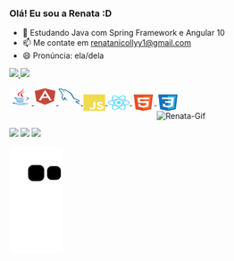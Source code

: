 ### Olá! Eu sou a Renata :D
- 🌱 Estudando Java com Spring Framework e Angular 10
- 📫 Me contate em renatanicollyy1@gmail.com
- 😄 Pronúncia: ela/dela
 <div>
  <a href="https://github.com/RenataPedroso">
  <img height="160em" src="https://github-readme-stats.vercel.app/api?username=RenataPedroso&show_icons=true&theme=dracula&include_all_commits=true&count_private=true"/>
  <img height="160em" src="https://github-readme-stats.vercel.app/api/top-langs/?username=RenataPedroso&layout=compact&langs_count=7&theme=dracula"/>
</div>
<div>  
  <div style="display: inline_block"><br>
    <img align=-"center" alt="Renata-Java" height="30" width="40" src="https://raw.githubusercontent.com/devicons/devicon/9f4f5cdb393299a81125eb5127929ea7bfe42889/icons/java/java-original.svg">
    <img align=-"center" alt="Renata-Angular" height="30" width="40" src="https://raw.githubusercontent.com/devicons/devicon/9f4f5cdb393299a81125eb5127929ea7bfe42889/icons/angularjs/angularjs-plain.svg">
    <img align=-"center" alt="Renata-mysql" height="30" width="40" src="https://raw.githubusercontent.com/devicons/devicon/9f4f5cdb393299a81125eb5127929ea7bfe42889/icons/mysql/mysql-original.svg">
    <img align="center" alt="Renata-Js" height="30" width="40" src="https://raw.githubusercontent.com/devicons/devicon/master/icons/javascript/javascript-plain.svg">
    <img align="center" alt="Renata-React" height="30" width="40" src="https://raw.githubusercontent.com/devicons/devicon/9f4f5cdb393299a81125eb5127929ea7bfe42889/icons/react/react-original.svg">
    <img align="center" alt="Renata-HTML" height="30" width="40" src="https://raw.githubusercontent.com/devicons/devicon/master/icons/html5/html5-original.svg">
  <img align="center" alt="Renata-CSS" height="30" width="40" src="https://raw.githubusercontent.com/devicons/devicon/master/icons/css3/css3-original.svg">
    <img align="right" alt="Renata-Gif" width="240" height="135" src="https://cdn.discordapp.com/attachments/748291441352245351/871407436416835654/giphy.gif">
</div>

##

<div> 
  <a href="https://instagram.com/renatannpedroso" target="_blank"><img src="https://img.shields.io/badge/-Instagram-%23E4405F?style=for-the-badge&logo=instagram&logoColor=white" target="_blank"></a>
  <a href="http://www.linkedin.com/in/renata-pedroso-4353b31b9/" target="_blank"><img src="https://img.shields.io/badge/-LinkedIn-%230077B5?style=for-the-badge&logo=linkedin&logoColor=white" target="_blank"></a>
  <a href = "mailto:renatanicollyy1@gmail.com"><img src="https://img.shields.io/badge/-Gmail-%23333?style=for-the-badge&logo=gmail&logoColor=white" target="_blank"></a>
  
  ![Snake animation](https://github.com/RenataPedroso/RenataPedroso/blob/output/github-contribution-grid-snake.svg)
</div>
      
##

